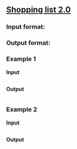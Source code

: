 ## [Shopping list 2.0](../../../solutions/3.4/34_l.py)



### Input format:



### Output format:



### Example 1

__Input__
```plaintext

```

__Output__
```plaintext

```

### Example 2

__Input__
```plaintext

```

__Output__
```plaintext

```